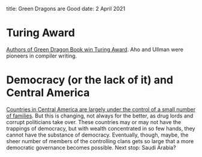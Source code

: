 title: Green Dragons are Good
date: 2 April 2021

# Turing Award

[Authors of Green Dragon Book win Turing Award](https://www.cnet.com/news/turing-award-goes-to-researchers-who-made-programming-easier-and-more-powerful/). Aho and Ullman were pioneers in compiler writing. 

# Democracy (or the lack of it) and Central America

[Countries in Central America are largely under the control of a small number of families](https://www.economist.com/the-americas/2021/04/03/the-influence-of-central-american-dynasties-is-ebbing). But this is changing, not always for the better, as drug lords and corrupt politicians take over. These countries may or may not have the trappings of democracy, but with wealth concentrated in so few hands, they cannot have the substance of democracy. Eventually, though, maybe, the sheer number of members of the controlling clans gets so large that a more democratic governance becomes possible.  Next stop: Saudi Arabia?
